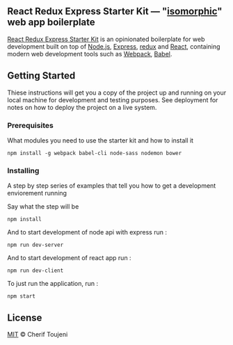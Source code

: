 ## React Redux Express Starter Kit — "[isomorphic](http://nerds.airbnb.com/isomorphic-javascript-future-web-apps/)" web app boilerplate 

[React Redux Express Starter Kit](https://github.com/toujenicherif/react-redux-express-starter-kit) is an opinionated boilerplate for web
development built on top of [Node.js](https://nodejs.org/),
[Express](http://expressjs.com/), [redux](https://redux.js.org/) and
[React](https://facebook.github.io/react/), containing modern web development
tools such as [Webpack](http://webpack.github.io/), [Babel](http://babeljs.io/).


## Getting Started

Thiese instructions will get you a copy of the project up and running on your local machine for development and testing purposes. See deployment for notes on how to deploy the project on a live system.

### Prerequisites

What modules you need to use the starter kit and how to install it

```
npm install -g webpack babel-cli node-sass nodemon bower
```

### Installing

A step by step series of examples that tell you how to get a development enviorement running

Say what the step will be

```
npm install
```

And to start development of node api with express run :

```
npm run dev-server
```

And to start development of react app run :

```
npm run dev-client
```

To just run the application, run :

```
npm start
```


## License
[MIT](LICENSE) © Cherif Toujeni
